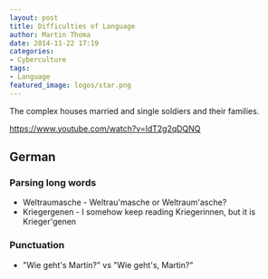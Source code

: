 ```yaml
---
layout: post
title: Difficulties of Language
author: Martin Thoma
date: 2014-11-22 17:19
categories:
- Cyberculture
tags:
- Language
featured_image: logos/star.png
---
```


The complex houses married and single soldiers and their families.

https://www.youtube.com/watch?v=ldT2g2qDQNQ

## German

### Parsing long words

* Weltraumasche - Weltrau'masche or Weltraum'asche?
* Kriegergenen - I somehow keep reading Kriegerinnen, but it is Krieger'genen

### Punctuation

* "Wie geht's Martin?" vs "Wie geht's, Martin?"
